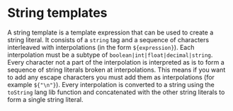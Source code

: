 # String templates

A string template is a template expression that can be used to create a string literal. It consists of a `string` tag and a sequence of characters interleaved with interpolations (in the form `${expression}`). Each interpolation must be a subtype of `boolean|int|float|decimal|string`. Every character not a part of the interpolation is interpreted as is to form a sequence of string literals broken at interpolations. This means if you want to add any escape characters you must add them as interpolations (for example `${"\n"}`). Every interpolation is converted to a string using the `toString` lang lib function and concatenated with the other string literals to form a single string literal.
